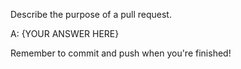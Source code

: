 Describe the purpose of a pull request.

A: {YOUR ANSWER HERE}


Remember to commit and push when you're finished!
